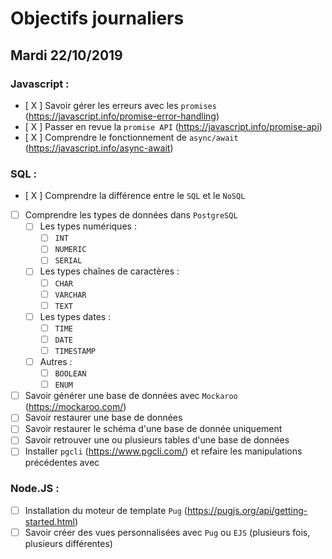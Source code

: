 # Objectifs journaliers

## Mardi 22/10/2019


### Javascript : 

* [ X ] Savoir gérer les erreurs avec les `promises` (https://javascript.info/promise-error-handling)
* [ X ] Passer en revue la `promise API` (https://javascript.info/promise-api)
* [ X ] Comprendre le fonctionnement de `async/await` (https://javascript.info/async-await)

### SQL :

* [ X ] Comprendre la différence entre le `SQL` et le `NoSQL`

* [ ] Comprendre les types de données dans `PostgreSQL`
  * [ ] Les types numériques :
    * [ ] `INT`
    * [ ] `NUMERIC`
    * [ ] `SERIAL`
  * [ ] Les types chaînes de caractères :
    * [ ] `CHAR`
    * [ ] `VARCHAR`
    * [ ] `TEXT`
  * [ ] Les types dates : 
    * [ ] `TIME`
    * [ ] `DATE`
    * [ ] `TIMESTAMP`
  * [ ] Autres :
    * [ ] `BOOLEAN`
    * [ ] `ENUM`

* [ ] Savoir générer une base de données avec `Mockaroo` (https://mockaroo.com/)
* [ ] Savoir restaurer une base de données
* [ ] Savoir restaurer le schéma d'une base de donnée uniquement
* [ ] Savoir retrouver une ou plusieurs tables d'une base de données
* [ ] Installer `pgcli` (https://www.pgcli.com/) et refaire les manipulations précédentes avec

### Node.JS : 

* [ ] Installation du moteur de template `Pug` (https://pugjs.org/api/getting-started.html)
* [ ] Savoir créer des vues personnalisées avec `Pug` ou `EJS` (plusieurs fois, plusieurs différentes)
